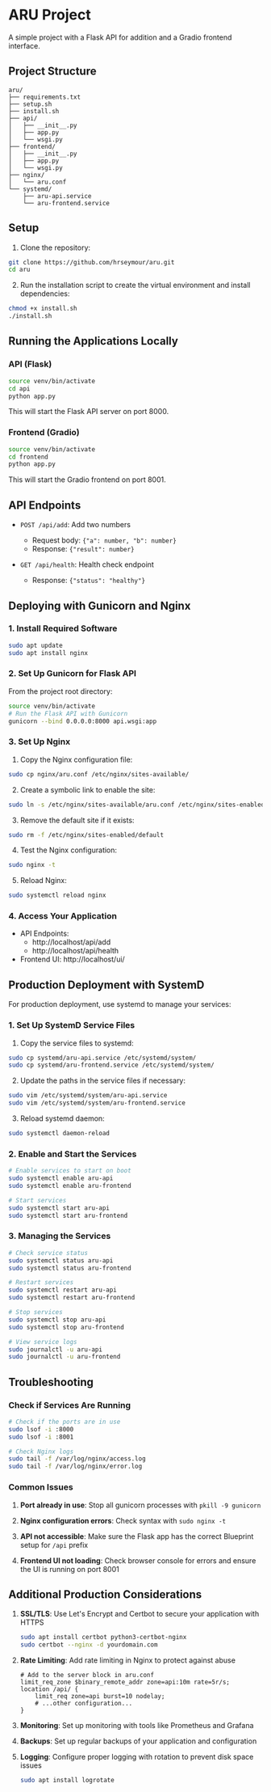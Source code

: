 # ARU Project

A simple project with a Flask API for addition and a Gradio frontend interface.

## Project Structure

```
aru/
├── requirements.txt
├── setup.sh
├── install.sh
├── api/
│   ├── __init__.py
│   ├── app.py
│   └── wsgi.py
├── frontend/
│   ├── __init__.py
│   ├── app.py
│   └── wsgi.py
├── nginx/
│   └── aru.conf
└── systemd/
    ├── aru-api.service
    └── aru-frontend.service
```

## Setup

1. Clone the repository:
```bash
git clone https://github.com/hrseymour/aru.git
cd aru
```

2. Run the installation script to create the virtual environment and install dependencies:
```bash
chmod +x install.sh
./install.sh
```

## Running the Applications Locally

### API (Flask)

```bash
source venv/bin/activate
cd api
python app.py
```

This will start the Flask API server on port 8000.

### Frontend (Gradio)

```bash
source venv/bin/activate
cd frontend
python app.py
```

This will start the Gradio frontend on port 8001.

## API Endpoints

- `POST /api/add`: Add two numbers
  - Request body: `{"a": number, "b": number}`
  - Response: `{"result": number}`

- `GET /api/health`: Health check endpoint
  - Response: `{"status": "healthy"}`

## Deploying with Gunicorn and Nginx

### 1. Install Required Software

```bash
sudo apt update
sudo apt install nginx
```

### 2. Set Up Gunicorn for Flask API

From the project root directory:

```bash
source venv/bin/activate
# Run the Flask API with Gunicorn
gunicorn --bind 0.0.0.0:8000 api.wsgi:app
```

### 3. Set Up Nginx

1. Copy the Nginx configuration file:
```bash
sudo cp nginx/aru.conf /etc/nginx/sites-available/
```

2. Create a symbolic link to enable the site:
```bash
sudo ln -s /etc/nginx/sites-available/aru.conf /etc/nginx/sites-enabled/
```

3. Remove the default site if it exists:
```bash
sudo rm -f /etc/nginx/sites-enabled/default
```

4. Test the Nginx configuration:
```bash
sudo nginx -t
```

5. Reload Nginx:
```bash
sudo systemctl reload nginx
```

### 4. Access Your Application

- API Endpoints: 
  - http://localhost/api/add
  - http://localhost/api/health
- Frontend UI: http://localhost/ui/

## Production Deployment with SystemD

For production deployment, use systemd to manage your services:

### 1. Set Up SystemD Service Files

1. Copy the service files to systemd:
```bash
sudo cp systemd/aru-api.service /etc/systemd/system/
sudo cp systemd/aru-frontend.service /etc/systemd/system/
```

2. Update the paths in the service files if necessary:
```bash
sudo vim /etc/systemd/system/aru-api.service
sudo vim /etc/systemd/system/aru-frontend.service
```

3. Reload systemd daemon:
```bash
sudo systemctl daemon-reload
```

### 2. Enable and Start the Services

```bash
# Enable services to start on boot
sudo systemctl enable aru-api
sudo systemctl enable aru-frontend

# Start services
sudo systemctl start aru-api
sudo systemctl start aru-frontend
```

### 3. Managing the Services

```bash
# Check service status
sudo systemctl status aru-api
sudo systemctl status aru-frontend

# Restart services
sudo systemctl restart aru-api
sudo systemctl restart aru-frontend

# Stop services
sudo systemctl stop aru-api
sudo systemctl stop aru-frontend

# View service logs
sudo journalctl -u aru-api
sudo journalctl -u aru-frontend
```

## Troubleshooting

### Check if Services Are Running

```bash
# Check if the ports are in use
sudo lsof -i :8000
sudo lsof -i :8001

# Check Nginx logs
sudo tail -f /var/log/nginx/access.log
sudo tail -f /var/log/nginx/error.log
```

### Common Issues

1. **Port already in use**: Stop all gunicorn processes with `pkill -9 gunicorn`

2. **Nginx configuration errors**: Check syntax with `sudo nginx -t`

3. **API not accessible**: Make sure the Flask app has the correct Blueprint setup for `/api` prefix

4. **Frontend UI not loading**: Check browser console for errors and ensure the UI is running on port 8001

## Additional Production Considerations

1. **SSL/TLS**: Use Let's Encrypt and Certbot to secure your application with HTTPS
   ```bash
   sudo apt install certbot python3-certbot-nginx
   sudo certbot --nginx -d yourdomain.com
   ```

2. **Rate Limiting**: Add rate limiting in Nginx to protect against abuse
   ```nginx
   # Add to the server block in aru.conf
   limit_req_zone $binary_remote_addr zone=api:10m rate=5r/s;
   location /api/ {
       limit_req zone=api burst=10 nodelay;
       # ...other configuration...
   }
   ```

3. **Monitoring**: Set up monitoring with tools like Prometheus and Grafana

4. **Backups**: Set up regular backups of your application and configuration

5. **Logging**: Configure proper logging with rotation to prevent disk space issues
   ```bash
   sudo apt install logrotate
   ```